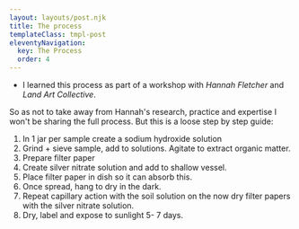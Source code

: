 ```yaml
---
layout: layouts/post.njk
title: The process
templateClass: tmpl-post
eleventyNavigation:
  key: The Process
  order: 4
---
```



+ I learned this process as part of a workshop with *Hannah Fletcher* and *Land Art Collective*.

So as not to take away from Hannah's research, practice and expertise I won't be sharing the full process. But this is a loose step by step guide:

1. In 1 jar per sample create a sodium hydroxide solution
1. Grind + sieve sample, add to solutions. 
Agitate to extract organic matter.
1. Prepare filter paper
1. Create silver nitrate solution and add to shallow vessel.
1. Place filter paper in dish so it can absorb this.
1. Once spread, hang to dry in the dark.
1. Repeat capillary action with the soil solution on the now dry filter papers with the silver nitrate solution.
1. Dry, label and expose to sunlight 5- 7 days.

